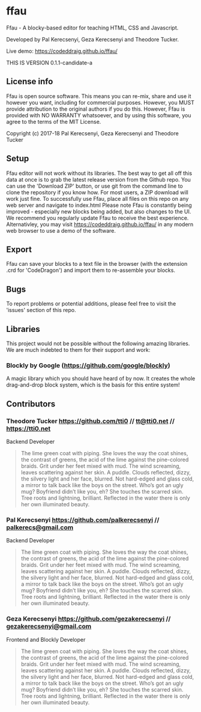 # ffau
Ffau - A blocky-based editor for teaching HTML, CSS and Javascript.

Developed by Pal Kerecsenyi, Geza Kerecsenyi and Theodore Tucker.

Live demo: https://codeddraig.github.io/ffau/

THIS IS VERSION 0.1.1-candidate-a

## License info

Ffau is open source software. This means you can re-mix, share and use
it however you want, including for commercial purposes. However, you
MUST provide attribution to the original authors if you do this.
However, Ffau is provided with NO WARRANTY whatsoever, and by using this
software, you agree to the terms of the MIT License.

Copyright (c) 2017-18 Pal Kerecsenyi, Geza Kerecsenyi and Theodore Tucker

## Setup
Ffau editor will not work without its libraries. The best way to get all off this data at once is to grab the latest release version from the Github repo. You can use the 'Download ZIP' button, or use git from the command line to clone the repository if you know how. For most users, a ZIP download will work just fine.
To successfully use Ffau, place all files on this repo on any web server and navigate to index.html
Please note Ffau is constantly being improved - especially new blocks being added, but also changes to the UI. We recommend you regularly update Ffau to receive the best experience. Alternativley, you may visit https://codeddraig.github.io/ffau/ in any modern web browser to use a demo of the software.

## Export
Ffau can save your blocks to a text file in the browser (with the extension .crd for 'CodeDragon') and import them to re-assemble your blocks.

## Bugs
To report problems or potential additions, please feel free to visit the 'issues' section of this repo.

## Libraries
This project would not be possible without the following amazing libraries. We are much indebted to them for their support and work:

### Blockly by Google (https://github.com/google/blockly)
A magic library which you should have heard of by now. It creates the whole drag-and-drop block system, which is the basis for this entire system!

## Contributors

### Theodore Tucker https://github.com/tti0 // tt@tti0.net // https://tti0.net
Backend Developer
> The lime green coat with piping. She loves the way the coat shines, the contrast of greens, the acid of the lime against the pine-colored braids. Grit under her feet mixed with mud. The wind screaming, leaves scattering against her skin. A puddle. Clouds reflected, dizzy, the silvery light and her face, blurred. Not hard-edged and glass cold, a mirror to talk back like the boys on the street. Who’s got an ugly mug? Boyfriend didn’t like you, eh? She touches the scarred skin. Tree roots and lightning, brilliant. Reflected in the water there is only her own illuminated beauty.

### Pal Kerecsenyi https://github.com/palkerecsenyi // palkerecs@gmail.com
Backend Developer
> The lime green coat with piping. She loves the way the coat shines, the contrast of greens, the acid of the lime against the pine-colored braids. Grit under her feet mixed with mud. The wind screaming, leaves scattering against her skin. A puddle. Clouds reflected, dizzy, the silvery light and her face, blurred. Not hard-edged and glass cold, a mirror to talk back like the boys on the street. Who’s got an ugly mug? Boyfriend didn’t like you, eh? She touches the scarred skin. Tree roots and lightning, brilliant. Reflected in the water there is only her own illuminated beauty.

### Geza Kerecsenyi https://github.com/gezakerecsenyi // gezakerecsenyi@gmail.com
Frontend and Blockly Developer
> The lime green coat with piping. She loves the way the coat shines, the contrast of greens, the acid of the lime against the pine-colored braids. Grit under her feet mixed with mud. The wind screaming, leaves scattering against her skin. A puddle. Clouds reflected, dizzy, the silvery light and her face, blurred. Not hard-edged and glass cold, a mirror to talk back like the boys on the street. Who’s got an ugly mug? Boyfriend didn’t like you, eh? She touches the scarred skin. Tree roots and lightning, brilliant. Reflected in the water there is only her own illuminated beauty.
